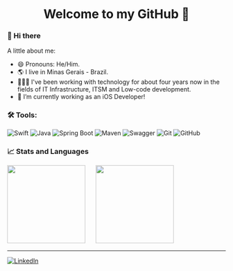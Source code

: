 <h1 align="center"> 
	Welcome to my GitHub 🚀
</h1>

### 👋 Hi there

A little about me:

- 😄 Pronouns: He/Him.
- 🌎 I live in Minas Gerais - Brazil.
- 🧑🏾‍💻 I've been working with technology for about four years now in the fields of IT Infrastructure, ITSM and Low-code development.
- 📱 I’m currently working as an iOS Developer!


### 🛠 Tools:
![Swift](https://img.shields.io/badge/swift-F54A2A?style=for-the-badge&logo=swift&logoColor=white) ![Java](https://img.shields.io/badge/java-%23ED8B00.svg?style=for-the-badge&logo=java&logoColor=white) ![Spring Boot](https://img.shields.io/badge/Spring_Boot-F2F4F9?style=for-the-badge&logo=spring-boot) ![Maven](https://img.shields.io/badge/apache_maven-C71A36?style=for-the-badge&logo=apachemaven&logoColor=white) ![Swagger](https://img.shields.io/badge/Swagger-85EA2D?style=for-the-badge&logo=Swagger&logoColor=white) ![Git](https://img.shields.io/badge/git-%23F05033.svg?style=for-the-badge&logo=git&logoColor=white) ![GitHub](https://img.shields.io/badge/github-%23121011.svg?style=for-the-badge&logo=github&logoColor=white)


### 📈 Stats and Languages
 
 <div>
  <img height="180em" src="https://github-readme-stats-sigma-five.vercel.app/api?username=victorugons&theme=tokyonight&show_icons=true&border_radius=10"/>
	  &nbsp;&nbsp;&nbsp;&nbsp;
  <img height="180em" src="https://github-readme-stats-sigma-five.vercel.app/api/top-langs/?username=victorugons&layout=compact&theme=tokyonight&title_color=2ED3EA&border_radius=10&card_width=250"/>
    
</div>
	
<hr>

[![LinkedIn](https://img.shields.io/badge/linkedin-%230077B5.svg?style=for-the-badge&logo=linkedin&logoColor=white)](https://www.linkedin.com/in/victorugons/)
